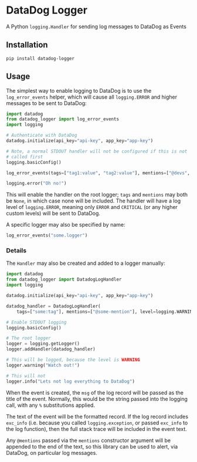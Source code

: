 # DataDog Logger #

A Python `logging.Handler` for sending log messages to DataDog as
Events

## Installation ##

```
pip install datadog-logger
```

## Usage ##

The simplest way to enable logging to DataDog is to use the
`log_error_events` helper, which will cause all `logging.ERROR` and
higher messages to be sent to DataDog:

```python
import datadog
from datadog_logger import log_error_events
import logging

# Authenticate with DataDog
datadog.initialize(api_key="api-key", app_key="app-key")

# Note, a normal STDOUT handler will not be configured if this is not
# called first
logging.basicConfig()

log_error_events(tags=["tag1:value", "tag2:value"], mentions=["@devs", "@slack"])

logging.error("Oh no!")
```

This will enable the handler on the root logger; `tags` and `mentions`
may both be `None`, in which case none will be included. The handler
will have a log level of `logging.ERROR`, meaning only `ERROR` and
`CRITICAL` (or any higher custom levels) will be sent to DataDog.

A specific logger may also be specified by name:

```python
log_error_events("some.logger")
```

### Details ###

The `Handler` may also be created and added to a logger manually:

```python
import datadog
from datadog_logger import DatadogLogHandler
import logging

datadog.initialize(api_key="api-key", app_key="app-key")

datadog_handler = DatadogLogHandler(
    tags=["some:tag"], mentions=["@some-mention"], level=logging.WARNING)

# Enable STDOUT logging
logging.basicConfig()

# The root logger
logger = logging.getLogger()
logger.addHandler(datadog_handler)

# This will be logged, because the level is WARNING
logger.warning("Watch out!")

# This will not
logger.info("Lets not log everything to DataDog")
```

When the event is created, the `msg` of the log record will be passed
as the title of the event. Normally, this would be the string passed
into the logging call, with any `%` substitutions applied.

The text of the event will be the formatted record. If the log
record includes `exc_info` (i.e. because you called
`logging.exception`, or passed `exc_info` to the log function), then
the full stack trace will be included in the event text.

Any `@mentions` passed via the `mentions` constructor argument will be
appended to the end of the text, so this library can be used to alert,
via DataDog, on particular log messages.
